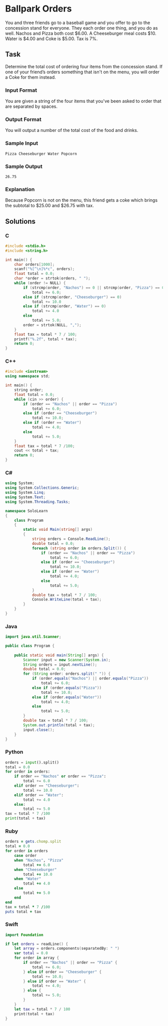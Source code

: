 # Ballpark Orders
You and three friends go to a baseball game and you offer to go to the concession stand for everyone. They each order one thing, and you do as well. Nachos and Pizza both cost $6.00. A Cheeseburger meal costs $10. Water is $4.00 and Coke is $5.00. Tax is 7%.
## Task
Determine the total cost of ordering four items from the concession stand. If one of your friend’s orders something that isn't on the menu, you will order a Coke for them instead.
### Input Format
You are given a string of the four items that you've been asked to order that are separated by spaces.
### Output Format
You will output a number of the total cost of the food and drinks.
### Sample Input
```
Pizza Cheeseburger Water Popcorn
```
### Sample Output
```
26.75
```
### Explanation
Because Popcorn is not on the menu, this friend gets a coke which brings the subtotal to $25.00 and $26.75 with tax.
## Solutions
### C
```c
#include <stdio.h>
#include <string.h>

int main() {
    char orders[1000];
    scanf("%[^\n]%*c", orders);
    float total = 0.0;
    char *order = strtok(orders, " ");
    while (order != NULL) {
        if (strcmp(order, "Nachos") == 0 || strcmp(order, "Pizza") == 0)
            total += 6.0;
        else if (strcmp(order, "Cheeseburger") == 0)
            total += 10.0
        else if (strcmp(order, "Water") == 0)
            total += 4.0
        else    
            total += 5.0;
        order = strtok(NULL, ",");
    }
    float tax = total * 7 / 100;
    printf("%.2f", total + tax);
    return 0;
}
```
### C++
```cpp
#include <iostream>
using namespace std;

int main() {
    string order;
    float total = 0.0;
    while (cin >> order) {
        if (order == "Nachos" || order == "Pizza")
            total += 6.0;
        else if (order == "Cheeseburger")
            total += 10.0;
        else if (order == "Water")
            total += 4.0;
        else
            total += 5.0;
    }
    float tax = total * 7 /100;
    cout << total + tax;
    return 0;
}
```
### C#
```cs
using System;
using System.Collections.Generic;
using System.Linq;
using System.Text;
using System.Threading.Tasks;

namespace SoloLearn
{
    class Program
    {
        static void Main(string[] args)
        {
            string orders = Console.ReadLine();
            double total = 0.0;
            foreach (string order in orders.Split()) {
                if (order == "Nachos" || order == "Pizza")
                    total += 6.0;
                else if (order == "Cheeseburger")
                    total += 10.0;
                else if (order == "Water")
                    total += 4.0;
                else
                    total += 5.0;
            }
            double tax = total * 7 / 100;
            Console.WriteLine(total + tax);
        }
    }
}
```
### Java
```java
import java.util.Scanner;

public class Program {
    
    public static void main(String[] args) {
        Scanner input = new Scanner(System.in);
        String orders = input.nextLine();
        double total = 0.0;
        for (String order: orders.split(" ")) {
            if (order.equals("Nachos") || order.equals("Pizza"))
                total += 6.0;
            else if (order.equals("Pizza"))
                total += 10.0;
            else if (order.equals("Water"))
                total += 4.0;
            else
                total += 5.0;
        }
        double tax = total * 7 / 100;   
        System.out.println(total + tax);
        input.close();
    }
}

```
### Python
```python
orders = input().split()
total = 0.0
for order in orders:
    if order == "Nachos" or order == "Pizza":
        total += 6.0
    elif order == "Cheeseburger":
        total += 10.0
    elif order == "Water":
        total += 4.0
    else:
        total += 5.0
tax = total * 7 /100
print(total + tax)
```
### Ruby
```ruby
orders = gets.chomp.split
total = 0.0
for order in orders
    case order
    when "Nachos", "Pizza"
        total += 6.0
    when "Cheeseburger"
        total += 10.0
    when "Water"
        total += 4.0
    else
        total += 5.0
    end
end
tax = total * 7 /100
puts total + tax
```
### Swift
```swift
import Foundation

if let orders = readLine() {
    let array = orders.components(separatedBy: " ")
    var total = 0.0
    for order in array {
        if order == "Nachos" || order == "Pizza" {
            total += 6.0;
        } else if order == "Cheeseburger" {
            total += 10.0;
        } else if order == "Water" {
            total += 4.0;
        } else {
            total += 5.0;
        }
    }
    let tax = total * 7 / 100
    print(total + tax)
}
```